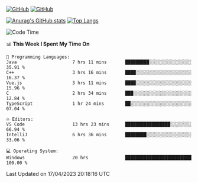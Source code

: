 [![GitHub](https://img.shields.io/github/followers/sharpxk?style=social)](https://github.com/sharpxk) [![GitHub](https://img.shields.io/github/stars/sharpxk?style=social)](https://github.com/sharpxk)

[![Anurag's GitHub stats](https://github-readme-stats-git-masterrstaa-rickstaa.vercel.app/api?username=sharpxk&hide=contribs,prs,issues&show_icons=true&theme=tokyonight)](https://github.com/anuraghazra/github-readme-stats)
[![Top Langs](https://github-readme-stats-git-masterrstaa-rickstaa.vercel.app/api/top-langs/?username=sharpxk&layout=compact&theme=tokyonight)](https://github.com/anuraghazra/github-readme-stats)

<!--START_SECTION:waka-->
![Code Time](http://img.shields.io/badge/Code%20Time-54%20hrs%2055%20mins-blue)

📊 **This Week I Spent My Time On** 

```text
💬 Programming Languages: 
Java                     7 hrs 11 mins       █████████░░░░░░░░░░░░░░░░   35.91 % 
C++                      3 hrs 16 mins       ████░░░░░░░░░░░░░░░░░░░░░   16.37 % 
Vue.js                   3 hrs 11 mins       ████░░░░░░░░░░░░░░░░░░░░░   15.96 % 
C                        2 hrs 34 mins       ███░░░░░░░░░░░░░░░░░░░░░░   12.84 % 
TypeScript               1 hr 24 mins        ██░░░░░░░░░░░░░░░░░░░░░░░   07.04 % 

🔥 Editors: 
VS Code                  13 hrs 23 mins      █████████████████░░░░░░░░   66.94 % 
IntelliJ                 6 hrs 36 mins       ████████░░░░░░░░░░░░░░░░░   33.06 % 

💻 Operating System: 
Windows                  20 hrs              █████████████████████████   100.00 % 
```


 Last Updated on 17/04/2023 20:18:16 UTC
<!--END_SECTION:waka-->
